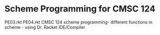 # Scheme Programming for CMSC 124
PE03.rkt 
PE04.rkt
  CMSC 124 scheme programming- different functions in scheme - using Dr. Racket IDE/Compiler
